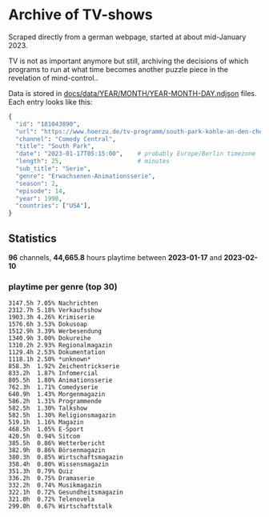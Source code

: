 # Archive of TV-shows

Scraped directly from a german webpage, started at about mid-January 2023.

TV is not as important anymore but still, archiving the decisions of which programs to run at what time
becomes another puzzle piece in the revelation of mind-control.. 

Data is stored in [docs/data/YEAR/MONTH/YEAR-MONTH-DAY.ndjson](docs/data/) files. 
Each entry looks like this:

```python
{
  "id": "181043890", 
  "url": "https://www.hoerzu.de/tv-programm/south-park-kohle-an-den-chefkoch/bid_181043890/", 
  "channel": "Comedy Central", 
  "title": "South Park", 
  "date": "2023-01-17T05:15:00",    # probably Europe/Berlin timezone 
  "length": 25,                     # minutes 
  "sub_title": "Serie", 
  "genre": "Erwachsenen-Animationsserie", 
  "season": 2, 
  "episode": 14, 
  "year": 1998, 
  "countries": ["USA"],
}
```

## Statistics

**96** channels, **44,665.8** hours playtime between **2023-01-17** and **2023-02-10**


### playtime per genre (top 30)

    3147.5h 7.05% Nachrichten
    2312.7h 5.18% Verkaufsshow
    1903.3h 4.26% Krimiserie
    1576.6h 3.53% Dokusoap
    1512.9h 3.39% Werbesendung
    1340.9h 3.00% Dokureihe
    1310.2h 2.93% Regionalmagazin
    1129.4h 2.53% Dokumentation
    1118.1h 2.50% *unknown*
    858.3h  1.92% Zeichentrickserie
    833.2h  1.87% Infomercial
    805.5h  1.80% Animationsserie
    762.3h  1.71% Comedyserie
    640.9h  1.43% Morgenmagazin
    586.2h  1.31% Programmende
    582.5h  1.30% Talkshow
    582.5h  1.30% Religionsmagazin
    519.1h  1.16% Magazin
    468.5h  1.05% E-Sport
    420.5h  0.94% Sitcom
    385.5h  0.86% Wetterbericht
    382.9h  0.86% Börsenmagazin
    380.3h  0.85% Wirtschaftsmagazin
    358.4h  0.80% Wissensmagazin
    351.3h  0.79% Quiz
    336.2h  0.75% Dramaserie
    332.2h  0.74% Musikmagazin
    322.1h  0.72% Gesundheitsmagazin
    321.0h  0.72% Telenovela
    299.0h  0.67% Wirtschaftstalk
